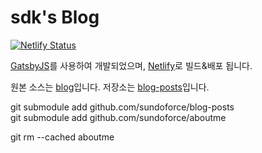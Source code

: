 # sdk's Blog

[![Netlify Status](https://api.netlify.com/api/v1/badges/70920cac-64c3-44fb-89ec-fb4978521bfc/deploy-status)](https://app.netlify.com/sites/vibrant-borg-871707/deploys)

[GatsbyJS](https://www.gatsbyjs.com/)를 사용하여 개발되었으며, [Netlify](https://www.netlify.com/)로 빌드&배포 됩니다.

원본 소스는 [blog](https://github.com/siner308/blog)입니다. 
저장소는 [blog-posts](https://github.com/sundoforce/blog-posts)입니다.

git submodule add github.com/sundoforce/blog-posts  
git submodule add github.com/sundoforce/aboutme

git rm --cached aboutme 
